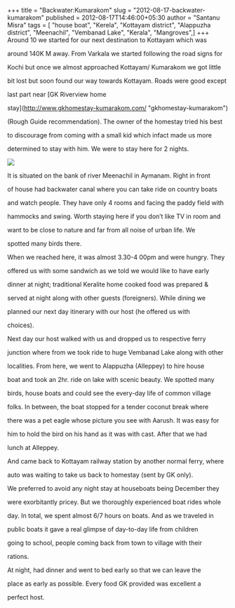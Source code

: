 +++
title = "Backwater:Kumarakom"
slug = "2012-08-17-backwater-kumarakom"
published = 2012-08-17T14:46:00+05:30
author = "Santanu Misra"
tags = [ "house boat", "Kerela", "Kottayam district", "Alappuzha district", "Meenachil", "Vembanad Lake", "Kerala", "Mangroves",]
+++
Around 10 we started for our next destination to Kottayam which was
around 140K M away. From Varkala we started following the road signs for
Kochi but once we almost approached Kottayam/ Kumarakom we got little
bit lost but soon found our way towards Kottayam. Roads were good except
last part near [GK Riverview home
stay](http://www.gkhomestay-kumarakom.com/ "gkhomestay-kumarakom")
(Rough Guide recommendation). The owner of the homestay tried his best
to discourage from coming with a small kid which infact made us more
determined to stay with him. We were to stay here for 2 nights.

  

[![](../images/thumbnails/2012-08-17-backwater-kumarakom-kottayam.jpg)](../images/2012-08-17-backwater-kumarakom-kottayam.jpg)

  

  

It is situated on the bank of river Meenachil in Aymanam. Right in front
of house had backwater canal where you can take ride on country boats
and watch people. They have only 4 rooms and facing the paddy field with
hammocks and swing. Worth staying here if you don’t like TV in room and
want to be close to nature and far from all noise of urban life. We
spotted many birds there.

  

When we reached here, it was almost 3.30-4 00pm and were hungry. They
offered us with some sandwich as we told we would like to have early
dinner at night; traditional Keralite home cooked food was prepared &
served at night along with other guests (foreigners). While dining we
planned our next day itinerary with our host (he offered us with
choices).

  

  
Next day our host walked with us and dropped us to respective ferry
junction where from we took ride to huge Vembanad Lake along with other
localities. From here, we went to Alappuzha (Alleppey) to hire house
boat and took an 2hr. ride on lake with scenic beauty. We spotted many
birds, house boats and could see the every-day life of common village
folks. In between, the boat stopped for a tender coconut break where
there was a pet eagle whose picture you see with Aarush. It was easy for
him to hold the bird on his hand as it was with cast. After that we had
lunch at Alleppey.

  

And came back to Kottayam railway station by another normal ferry, where
auto was waiting to take us back to homestay (sent by GK only).

  

We preferred to avoid any night stay at houseboats being December they
were exorbitantly pricey. But we thoroughly experienced boat rides whole
day. In total, we spent almost 6/7 hours on boats. And as we traveled in
public boats it gave a real glimpse of day-to-day life from children
going to school, people coming back from town to village with their
rations.

  

At night, had dinner and went to bed early so that we can leave the
place as early as possible. Every food GK provided was excellent a
perfect host.
